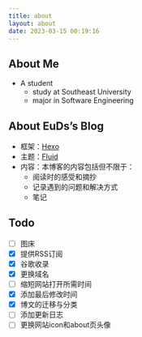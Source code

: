 ```yaml
---
title: about
layout: about
date: 2023-03-15 00:19:16
---
```


## About Me

- A student
  - study at Southeast University
  - major in Software Engineering

## About EuDs’s Blog

- 框架：[Hexo](https://hexo.io/)
- 主题：[Fluid](https://hexo.fluid-dev.com/)
- 内容：本博客的内容包括但不限于：
  - 阅读时的感受和摘抄
  - 记录遇到的问题和解决方式
  - 笔记
## Todo
- [ ] 图床
- [x] 提供RSS订阅
- [x] 谷歌收录
- [x] 更换域名
- [ ] 缩短网站打开所需时间
- [x] 添加最后修改时间
- [x] 博文的迁移与分类
- [ ] 添加更新日志
- [ ] 更换网站icon和about页头像
